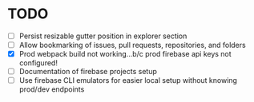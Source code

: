 # TODO

- [ ] Persist resizable gutter position in explorer section
- [ ] Allow bookmarking of issues, pull requests, repositories, and folders
- [X] Prod webpack build not working...b/c prod firebase api keys not configured!
- [ ] Documentation of firebase projects setup
- [ ] Use firebase CLI emulators for easier local setup without knowing prod/dev endpoints